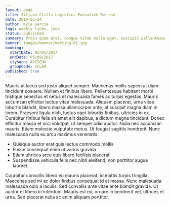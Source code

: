 ```yaml
---
layout: page
title: Silicon Cliffs Logistics Executive Retreat
date: 2016-05-24
author: Kyle Garcia
tags: weekly links, java
status: published
summary: Proin quam erat, congue vitae nulla eget, suscipit pellentesque.
banner: images/banner/meeting-01.jpg
booking:
  startDate: 05/05/2017
  endDate: 05/09/2017
  ctyhocn: APCSCHX
  groupCode: SCLER
published: true
---
```

Mauris at lacus sed justo aliquet semper. Maecenas mollis sapien at diam tincidunt posuere. Nullam et finibus libero. Pellentesque habitant morbi tristique senectus et netus et malesuada fames ac turpis egestas. Mauris accumsan efficitur lectus vitae malesuada. Aliquam placerat, urna vitae lobortis blandit, libero massa ullamcorper ante, at suscipit magna diam in lorem. Praesent ligula nibh, luctus eget lobortis finibus, ultricies in ex. Curabitur finibus felis sit amet elit dapibus, a dictum magna tincidunt. Donec efficitur massa et orci volutpat, ut semper odio auctor. Nulla nec accumsan mauris. Etiam molestie vulputate metus. Ut feugiat sagittis hendrerit. Nunc malesuada nulla eu arcu maximus venenatis.

* Quisque auctor erat quis lectus commodo mollis
* Fusce consequat enim ut varius gravida
* Etiam ultrices arcu quis libero facilisis placerat
* Suspendisse vehicula felis nec nibh eleifend, non porttitor augue laoreet.

Curabitur convallis libero eu mauris placerat, id mattis turpis fringilla. Maecenas sed mi ac dolor finibus consequat id et massa. Nunc malesuada malesuada odio a iaculis. Sed convallis ante vitae ante blandit gravida. Ut auctor et libero in interdum. Mauris est mi, ornare in hendrerit vel, ultrices et urna. Sed placerat nulla ac enim aliquam porttitor.
